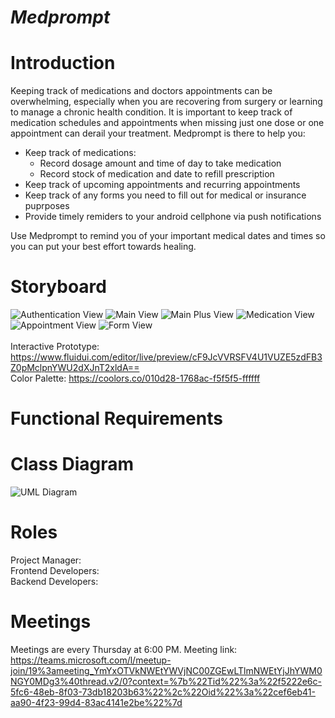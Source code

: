 # *Medprompt*

# Introduction
Keeping track of medications and doctors appointments can be overwhelming, especially when you are recovering from surgery or learning to manage a chronic health condition. It is important to keep track of medication schedules and appointments when missing just one dose or one appointment can derail your treatment. Medprompt is there to help you: <br />
* Keep track of medications:
  * Record dosage amount and time of day to take medication
  * Record stock of medication and date to refill prescription
* Keep track of upcoming appointments and recurring appointments
* Keep track of any forms you need to fill out for medical or insurance puprposes
* Provide timely remiders to your android cellphone via push notifications <br />

Use Medprompt to remind you of your important medical dates and times so you can put your best effort towards healing.


# Storyboard
![Authentication View](https://github.com/nathan-wick/IT3048C-FinalProject/blob/8bcf4212df14883937bfe9e9d68ab2acae68426e/Prototype/Images/AuthView.png?raw=true)
![Main View](https://github.com/nathan-wick/IT3048C-FinalProject/blob/8bcf4212df14883937bfe9e9d68ab2acae68426e/Prototype/Images/MainView.png?raw=true)
![Main Plus View](https://github.com/nathan-wick/IT3048C-FinalProject/blob/8bcf4212df14883937bfe9e9d68ab2acae68426e/Prototype/Images/MainPlusView.png?raw=true)
![Medication View](https://github.com/nathan-wick/IT3048C-FinalProject/blob/8bcf4212df14883937bfe9e9d68ab2acae68426e/Prototype/Images/MedicationView.png?raw=true)
![Appointment View](https://github.com/nathan-wick/IT3048C-FinalProject/blob/8bcf4212df14883937bfe9e9d68ab2acae68426e/Prototype/Images/AppointmentView.png?raw=true)
![Form View](https://github.com/nathan-wick/IT3048C-FinalProject/blob/8bcf4212df14883937bfe9e9d68ab2acae68426e/Prototype/Images/FormView.png?raw=true) <br />
<br />
Interactive Prototype: https://www.fluidui.com/editor/live/preview/cF9JcVVRSFV4U1VUZE5zdFB3Z0pMclpnYWU2dXJnT2xldA== <br />
Color Palette: https://coolors.co/010d28-1768ac-f5f5f5-ffffff
# Functional Requirements

# Class Diagram
![UML Diagram](https://github.com/nathan-wick/IT3048C-FinalProject/blob/f6bd3c874fb91edc2055ce7c100431128c15eecf/Prototype/Images/MedPrompt.drawio.png?raw=true)

# Roles
Project Manager: <br />
Frontend Developers: <br />
Backend Developers:

# Meetings
Meetings are every Thursday at 6:00 PM. Meeting link: https://teams.microsoft.com/l/meetup-join/19%3ameeting_YmYxOTVkNWEtYWVjNC00ZGEwLTlmNWEtYjJhYWM0NGY0MDg3%40thread.v2/0?context=%7b%22Tid%22%3a%22f5222e6c-5fc6-48eb-8f03-73db18203b63%22%2c%22Oid%22%3a%22cef6eb41-aa90-4f23-99d4-83ac4141e2be%22%7d
